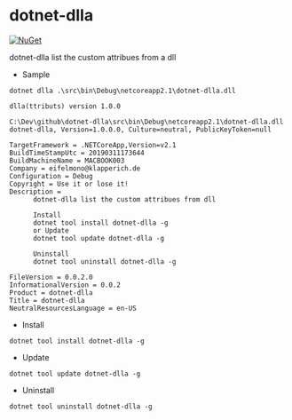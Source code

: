 # dotnet-dlla
 
 
[![NuGet][main-nuget-badge]][main-nuget]

[main-nuget]: https://www.nuget.org/packages/dotnet-dlla/
[main-nuget-badge]: https://img.shields.io/nuget/v/dotnet-dlla.svg?style=flat-square&label=nuget


dotnet-dlla list the custom attribues from a dll

* Sample
```
dotnet dlla .\src\bin\Debug\netcoreapp2.1\dotnet-dlla.dll
```

```
dlla(ttributs) version 1.0.0

C:\Dev\github\dotnet-dlla\src\bin\Debug\netcoreapp2.1\dotnet-dlla.dll
dotnet-dlla, Version=1.0.0.0, Culture=neutral, PublicKeyToken=null

TargetFramework = .NETCoreApp,Version=v2.1
BuildTimeStampUtc = 20190311173644
BuildMachineName = MACBOOK003
Company = eifelmono@klapperich.de
Configuration = Debug
Copyright = Use it or lose it!
Description =
      dotnet-dlla list the custom attribues from dll

      Install
      dotnet tool install dotnet-dlla -g
      or Update
      dotnet tool update dotnet-dlla -g

      Uninstall
      dotnet tool uninstall dotnet-dlla -g

FileVersion = 0.0.2.0
InformationalVersion = 0.0.2
Product = dotnet-dlla
Title = dotnet-dlla
NeutralResourcesLanguage = en-US
```

* Install
```
dotnet tool install dotnet-dlla -g
```

* Update
```
dotnet tool update dotnet-dlla -g
```

* Uninstall
```
dotnet tool uninstall dotnet-dlla -g
```
